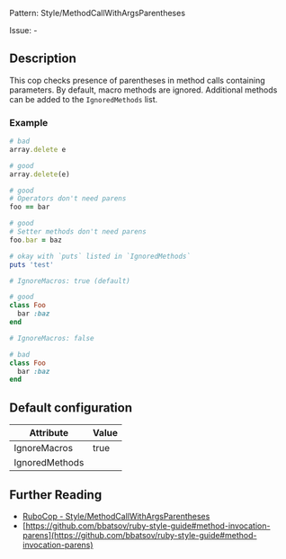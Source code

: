 Pattern: Style/MethodCallWithArgsParentheses

Issue: -

## Description

This cop checks presence of parentheses in method calls containing
parameters. By default, macro methods are ignored. Additional methods
can be added to the `IgnoredMethods` list.

### Example

```ruby
# bad
array.delete e

# good
array.delete(e)

# good
# Operators don't need parens
foo == bar

# good
# Setter methods don't need parens
foo.bar = baz

# okay with `puts` listed in `IgnoredMethods`
puts 'test'

# IgnoreMacros: true (default)

# good
class Foo
  bar :baz
end

# IgnoreMacros: false

# bad
class Foo
  bar :baz
end
```

## Default configuration

Attribute | Value
--- | ---
IgnoreMacros | true
IgnoredMethods |

## Further Reading

* [RuboCop - Style/MethodCallWithArgsParentheses](https://rubocop.readthedocs.io/en/latest/cops_style/#stylemethodcallwithargsparentheses)
* [https://github.com/bbatsov/ruby-style-guide#method-invocation-parens](https://github.com/bbatsov/ruby-style-guide#method-invocation-parens)
